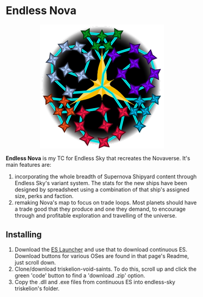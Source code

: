 # Endless Nova

<p align="center">
  <img src="https://raw.githubusercontent.com/triskelion-voidsaints/endless-nova/main/Triskele%20with%20Triquetra%20Badge%400.5x.png" alt="TVS:EN Badge"/>
</p>

**Endless Nova** is my TC for Endless Sky that recreates the Novaverse. It's main features are:
1) incorporating the whole breadth of Supernova Shipyard content through Endless Sky's variant system. The stats for the new ships have been designed by spreadsheet using a combination of that ship's assigned size, perks and faction.
2) remaking Nova's map to focus on trade loops. Most planets should have a trade good that they produce and one they demand, to encourage through and profitable exploration and travelling of the universe.

## Installing
1) Download the [ES Launcher](https://github.com/EndlessSkyCommunity/ESLauncher2) and use that to download continuous ES. Download buttons for various OSes are found in that page's Readme, just scroll down.
3) Clone/download triskelion-void-saints. To do this, scroll up and click the green 'code' button to find a 'download .zip' option.
4) Copy the .dll and .exe files from continuous ES into endless-sky triskelion's folder.
